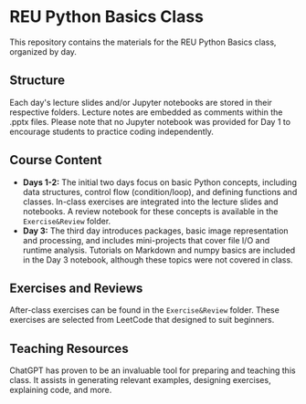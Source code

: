 # REU Python Basics Class

This repository contains the materials for the REU Python Basics class, organized by day.

## Structure

Each day's lecture slides and/or Jupyter notebooks are stored in their respective folders. Lecture notes are embedded as comments within the .pptx files. Please note that no Jupyter notebook was provided for Day 1 to encourage students to practice coding independently.

## Course Content

- **Days 1-2:** The initial two days focus on basic Python concepts, including data structures, control flow (condition/loop), and defining functions and classes. In-class exercises are integrated into the lecture slides and notebooks. A review notebook for these concepts is available in the `Exercise&Review` folder.
- **Day 3:** The third day introduces packages, basic image representation and processing, and includes mini-projects that cover file I/O and runtime analysis. Tutorials on Markdown and numpy basics are included in the Day 3 notebook, although these topics were not covered in class.

## Exercises and Reviews

After-class exercises can be found in the `Exercise&Review` folder. These exercises are selected from LeetCode that designed to suit beginners.

## Teaching Resources

ChatGPT has proven to be an invaluable tool for preparing and teaching this class. It assists in generating relevant examples, designing exercises, explaining code, and more.
